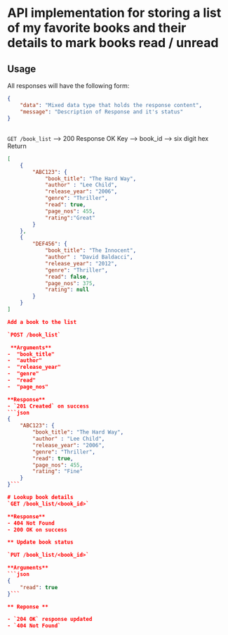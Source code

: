 # API implementation for storing a list of my favorite books and their details to mark books read / unread 

## Usage 

All responses will have the following form: 
```json
{
    "data": "Mixed data type that holds the response content",
    "message": "Description of Response and it's status"
}
```

##  
`GET /book_list` --> 200 Response OK 
Key --> book_id --> six digit hex 
Return 
```json
[
    {
        "ABC123": {
            "book_title": "The Hard Way",
            "author" : "Lee Child",
            "release_year": "2006",
            "genre": "Thriller",
            "read": true,
            "page_nos": 455,
            "rating":"Great"
        }
    },
    {
        "DEF456": {
            "book_title": "The Innocent",
            "author" : "David Baldacci",
            "release_year": "2012",
            "genre": "Thriller",
            "read": false,
            "page_nos": 375,
            "rating": null
        }
    }
]

Add a book to the list 

`POST /book_list` 

 **Arguments**
-  "book_title"
-  "author"
-  "release_year"
-  "genre"
-  "read"
-  "page_nos"

**Response**
- `201 Created` on success 
```json
{
    "ABC123": {
        "book_title": "The Hard Way",
        "author" : "Lee Child",
        "release_year": "2006",
        "genre": "Thriller",
        "read": true,
        "page_nos": 455,
        "rating": "Fine"
    }
}```

# Lookup book details 
`GET /book_list/<book_id>`

**Response**
- 404 Not Found
- 200 OK on success

** Update book status 

`PUT /book_list/<book_id>`

**Arguments**
```json
{
    "read": true
}```

** Reponse ** 

- `204 OK` response updated 
- `404 Not Found`


